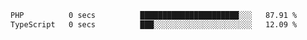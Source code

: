 
<!--START_SECTION:waka-->

```txt
PHP          0 secs          ██████████████████████░░░   87.91 %
TypeScript   0 secs          ███░░░░░░░░░░░░░░░░░░░░░░   12.09 %
```

<!--END_SECTION:waka-->

<!--unk0e-ctrlmd-blitzh-Klöggr-https://codepen.io/nikillpop/pen/VdJjJW-->
